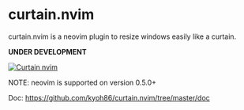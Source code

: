 # curtain.nvim

curtain.nvim is a neovim plugin to resize windows easily like a curtain.

**UNDER DEVELOPMENT**

[![Curtain nvim](https://user-images.githubusercontent.com/5582459/110238062-b12e2700-7f82-11eb-9d1e-6daf4b2d569b.gif)](https://user-images.githubusercontent.com/5582459/109670519-89bc1080-7bb6-11eb-94ea-645ef8eb7a38.mp4)

NOTE: neovim is supported on version 0.5.0+

Doc: https://github.com/kyoh86/curtain.nvim/tree/master/doc
